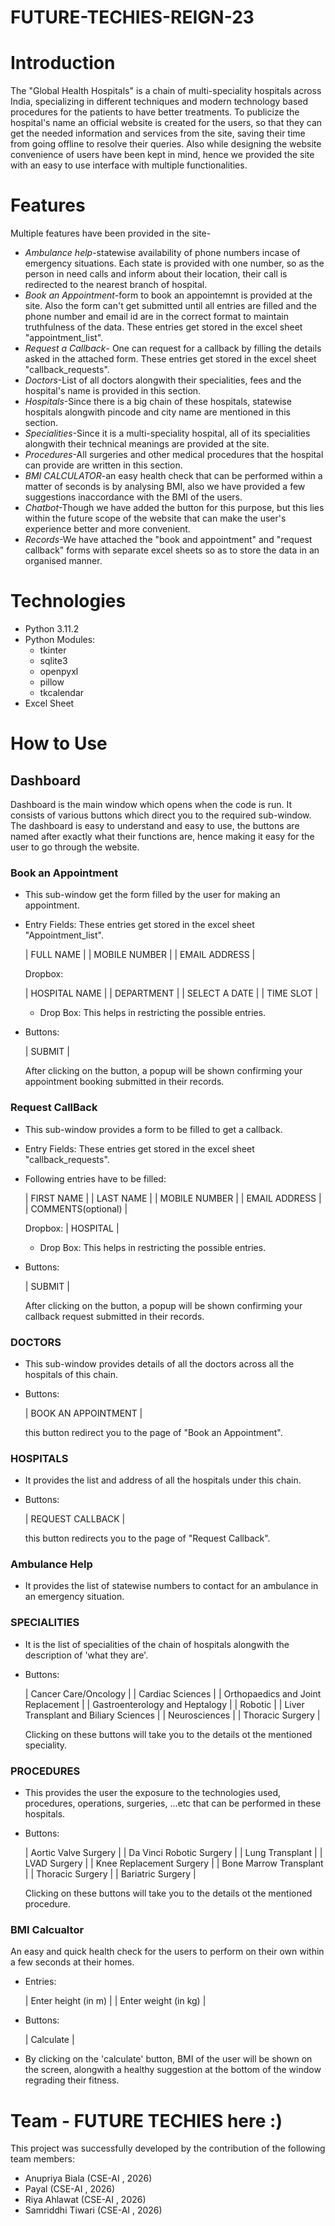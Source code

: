 # FUTURE-TECHIES-REIGN-23

# Introduction

The "Global Health Hospitals" is a chain of multi-speciality hospitals across India, specializing in different techniques and modern technology based procedures for the patients to have better treatments. To publicize the hospital's name an official website is created for the users, so that they can get the needed information and services from the site, saving their time from going offline to resolve their queries. Also while designing the website convenience of users have been kept in mind, hence we provided the site with an easy to use interface with multiple functionalities.

# Features
Multiple features have been provided in the site-
- *Ambulance help*-statewise availability of phone numbers incase of emergency situations. Each state is provided with one number, so as the person in need calls and inform about their location, their call is redirected to the nearest branch of hospital.
- *Book an Appointment*-form to book an appointemnt is provided at the site. Also the form can't get submitted until all entries are filled and the phone number and email id are in the correct format to maintain truthfulness of the data. These entries get stored in the excel sheet "appointment_list".
- *Request a Callback*- One can request for a callback by filling the details asked in the attached form. These entries get stored in the excel sheet "callback_requests".
- *Doctors*-List of all doctors alongwith their specialities, fees and the hospital's name is provided in this section.
- *Hospitals*-Since there is a big chain of these hospitals, statewise hospitals alongwith pincode and city name are mentioned in this section.
- *Specialities*-Since it is a multi-speciality hospital, all of its specialities alongwith their technical meanings are provided at the site.
- *Procedures*-All surgeries and other medical procedures that the hospital can provide are written in this section.
- *BMI CALCULATOR*-an easy health check that can be performed within a matter of seconds is by analysing BMI, also we have provided a few suggestions inaccordance with the BMI of the users.
- *Chatbot*-Though we have added the button for this purpose, but this lies within the future scope of the website that can make the user's experience better and more convenient.
- *Records*-We have attached the "book and appointment" and "request callback" forms with separate excel sheets so as to store the data in an organised manner.


# Technologies

- Python 3.11.2
- Python Modules:
    - tkinter
    - sqlite3
    - openpyxl
    - pillow
    - tkcalendar
- Excel Sheet

# How to Use

## Dashboard

Dashboard is the main window which opens when the code is run. It consists of various buttons which direct you to the required sub-window. The dashboard is easy to understand and easy to use, the buttons are named after exactly what their functions are, hence making it easy for the user to go through the website.

### Book an Appointment

- This sub-window get the form filled by the user for making an appointment.
- Entry Fields: These entries get stored in the excel sheet "Appointment_list".
    
    | FULL NAME |
    | MOBILE NUMBER |
    | EMAIL ADDRESS |
    
  Dropbox:
  
    | HOSPITAL NAME |
    | DEPARTMENT |
    | SELECT A DATE | 
    | TIME SLOT |
    
    - Drop Box: This helps in restricting the possible entries.
 
- Buttons:
    
    | SUBMIT |
    
    After clicking on the button, a popup will be shown confirming your appointment booking submitted in their records.

    
### Request CallBack

- This sub-window provides a form to be filled to get a callback.
- Entry Fields: These entries get stored in the excel sheet "callback_requests".
- Following entries have to be filled:
    
    
    | FIRST NAME |
    | LAST NAME |
    | MOBILE NUMBER |
    | EMAIL ADDRESS |
    | COMMENTS(optional) |
    
    Dropbox:
    | HOSPITAL |
    
    - Drop Box: This helps in restricting the possible entries. 
   
   
- Buttons:
    
    
    | SUBMIT |
    
    After clicking on the button, a popup will be shown confirming your callback request submitted in their records.


### DOCTORS

- This sub-window provides details of all the doctors across all the hospitals of this chain.

- Buttons:
    
    
    | BOOK AN APPOINTMENT |
    
    this button redirect you to the page of "Book an Appointment".
    

### HOSPITALS

- It provides the list and address of all the hospitals under this chain.
    

- Buttons:
    
   | REQUEST CALLBACK |
   
   this button redirects you to the page of "Request Callback".
   

### Ambulance Help

- It provides the list of statewise numbers to contact for an ambulance in an emergency situation.


### SPECIALITIES

- It is the list of specialities of the chain of hospitals alongwith the description of 'what they are'.

- Buttons:
 
    | Cancer Care/Oncology |
    | Cardiac Sciences |
    | Orthopaedics and Joint Replacement |
    | Gastroenterology and Heptalogy |
    | Robotic |
    | Liver Transplant and Biliary Sciences |
    | Neurosciences |
    | Thoracic Surgery |
    
    Clicking on these buttons will take you to the details ot the mentioned speciality.
    
### PROCEDURES

- This provides the user the exposure to the technologies used, procedures, operations, surgeries, ...etc that can be performed in these hospitals.

- Buttons:

     | Aortic Valve Surgery |
     | Da Vinci Robotic Surgery |
     | Lung Transplant |
     | LVAD Surgery |
     | Knee Replacement Surgery |
     | Bone Marrow Transplant |
     | Thoracic Surgery |
     | Bariatric Surgery |
     
     Clicking on these buttons will take you to the details ot the mentioned procedure.
     
### BMI Calcualtor

An easy and quick health check for the users to perform on their own within a few seconds at their homes.

- Entries:

     | Enter height (in m) |
     | Enter weight (in kg) |
     
 - Buttons:
 
     | Calculate |
     
 - By clicking on the 'calculate' button, BMI of the user will be shown on the screen, alongwith a healthy suggestion at the bottom of the window regrading their fitness.
 
# Team - FUTURE TECHIES here :)

This project was successfully developed by the contribution of the following team members:

- Anupriya Biala (CSE-AI , 2026)
- Payal (CSE-AI , 2026)
- Riya Ahlawat (CSE-AI , 2026)
- Samriddhi Tiwari (CSE-AI , 2026)
